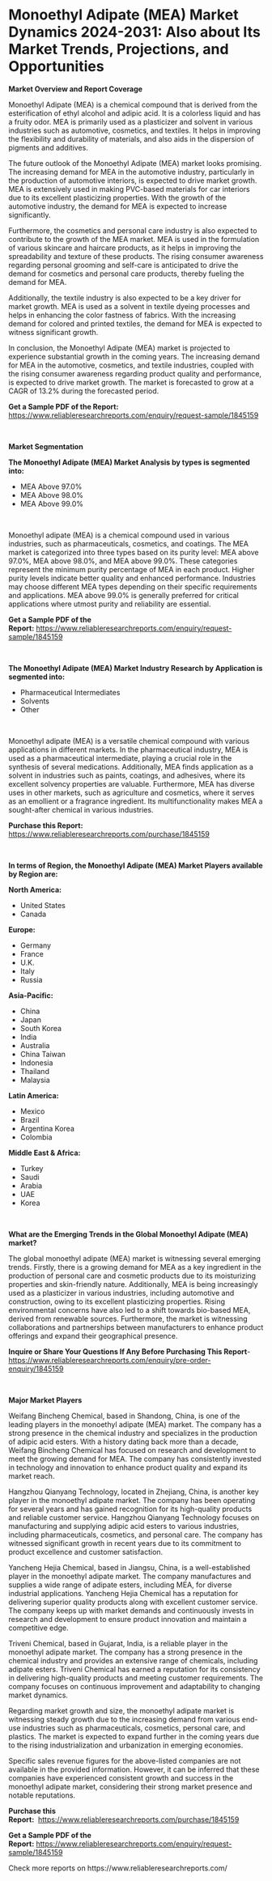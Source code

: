 <p><h1>Monoethyl Adipate (MEA) Market Dynamics 2024-2031: Also about Its Market Trends, Projections, and Opportunities</h1></p><p><strong>Market Overview and Report Coverage</strong></p>
<p><p>Monoethyl Adipate (MEA) is a chemical compound that is derived from the esterification of ethyl alcohol and adipic acid. It is a colorless liquid and has a fruity odor. MEA is primarily used as a plasticizer and solvent in various industries such as automotive, cosmetics, and textiles. It helps in improving the flexibility and durability of materials, and also aids in the dispersion of pigments and additives.</p><p>The future outlook of the Monoethyl Adipate (MEA) market looks promising. The increasing demand for MEA in the automotive industry, particularly in the production of automotive interiors, is expected to drive market growth. MEA is extensively used in making PVC-based materials for car interiors due to its excellent plasticizing properties. With the growth of the automotive industry, the demand for MEA is expected to increase significantly.</p><p>Furthermore, the cosmetics and personal care industry is also expected to contribute to the growth of the MEA market. MEA is used in the formulation of various skincare and haircare products, as it helps in improving the spreadability and texture of these products. The rising consumer awareness regarding personal grooming and self-care is anticipated to drive the demand for cosmetics and personal care products, thereby fueling the demand for MEA.</p><p>Additionally, the textile industry is also expected to be a key driver for market growth. MEA is used as a solvent in textile dyeing processes and helps in enhancing the color fastness of fabrics. With the increasing demand for colored and printed textiles, the demand for MEA is expected to witness significant growth.</p><p>In conclusion, the Monoethyl Adipate (MEA) market is projected to experience substantial growth in the coming years. The increasing demand for MEA in the automotive, cosmetics, and textile industries, coupled with the rising consumer awareness regarding product quality and performance, is expected to drive market growth. The market is forecasted to grow at a CAGR of 13.2% during the forecasted period.</p></p>
<p><strong>Get a Sample PDF of the Report:</strong> <a href="https://www.reliableresearchreports.com/enquiry/request-sample/1845159">https://www.reliableresearchreports.com/enquiry/request-sample/1845159</a></p>
<p>&nbsp;</p>
<p><strong>Market Segmentation</strong></p>
<p><strong>The Monoethyl Adipate (MEA) Market Analysis by types is segmented into:</strong></p>
<p><ul><li>MEA Above 97.0%</li><li>MEA Above 98.0%</li><li>MEA Above 99.0%</li></ul></p>
<p>&nbsp;</p>
<p><p>Monoethyl adipate (MEA) is a chemical compound used in various industries, such as pharmaceuticals, cosmetics, and coatings. The MEA market is categorized into three types based on its purity level: MEA above 97.0%, MEA above 98.0%, and MEA above 99.0%. These categories represent the minimum purity percentage of MEA in each product. Higher purity levels indicate better quality and enhanced performance. Industries may choose different MEA types depending on their specific requirements and applications. MEA above 99.0% is generally preferred for critical applications where utmost purity and reliability are essential.</p></p>
<p><strong>Get a Sample PDF of the Report:</strong>&nbsp;<a href="https://www.reliableresearchreports.com/enquiry/request-sample/1845159">https://www.reliableresearchreports.com/enquiry/request-sample/1845159</a></p>
<p>&nbsp;</p>
<p><strong>The Monoethyl Adipate (MEA) Market Industry Research by Application is segmented into:</strong></p>
<p><ul><li>Pharmaceutical Intermediates</li><li>Solvents</li><li>Other</li></ul></p>
<p>&nbsp;</p>
<p><p>Monoethyl adipate (MEA) is a versatile chemical compound with various applications in different markets. In the pharmaceutical industry, MEA is used as a pharmaceutical intermediate, playing a crucial role in the synthesis of several medications. Additionally, MEA finds application as a solvent in industries such as paints, coatings, and adhesives, where its excellent solvency properties are valuable. Furthermore, MEA has diverse uses in other markets, such as agriculture and cosmetics, where it serves as an emollient or a fragrance ingredient. Its multifunctionality makes MEA a sought-after chemical in various industries.</p></p>
<p><strong>Purchase this Report:</strong>&nbsp; <a href="https://www.reliableresearchreports.com/purchase/1845159">https://www.reliableresearchreports.com/purchase/1845159</a></p>
<p>&nbsp;</p>
<p><strong>In terms of Region, the Monoethyl Adipate (MEA) Market Players available by Region are:</strong></p>
<p>
    <p> <strong> North America: </strong>
        <ul>
            <li>United States</li>
            <li>Canada</li>
        </ul>
        </p> 
    <p> <strong> Europe: </strong>
        <ul>
            <li>Germany</li>
            <li>France</li>
            <li>U.K.</li>
            <li>Italy</li>
            <li>Russia</li>
        </ul>
        </p> 
    <p> <strong> Asia-Pacific: </strong>
        <ul>
            <li>China</li>
            <li>Japan</li>
            <li>South Korea</li>
            <li>India</li>
            <li>Australia</li>
            <li>China Taiwan</li>
            <li>Indonesia</li>
            <li>Thailand</li>
            <li>Malaysia</li>
        </ul>
        </p> 
    <p> <strong> Latin America: </strong>
        <ul>
            <li>Mexico</li>
            <li>Brazil</li>
            <li>Argentina Korea</li>
            <li>Colombia</li>
        </ul>
        </p> 
    <p> <strong> Middle East & Africa: </strong>
        <ul>
            <li>Turkey</li>
            <li>Saudi</li>
            <li>Arabia</li>
            <li>UAE</li>
            <li>Korea</li>
        </ul>
    </p>
    </p>
<p>&nbsp;</p>
<p><strong>What are the Emerging Trends in the Global Monoethyl Adipate (MEA) market?</strong></p>
<p><p>The global monoethyl adipate (MEA) market is witnessing several emerging trends. Firstly, there is a growing demand for MEA as a key ingredient in the production of personal care and cosmetic products due to its moisturizing properties and skin-friendly nature. Additionally, MEA is being increasingly used as a plasticizer in various industries, including automotive and construction, owing to its excellent plasticizing properties. Rising environmental concerns have also led to a shift towards bio-based MEA, derived from renewable sources. Furthermore, the market is witnessing collaborations and partnerships between manufacturers to enhance product offerings and expand their geographical presence.</p></p>
<p><strong>Inquire or Share Your Questions If Any Before Purchasing This Report</strong>- <a href="https://www.reliableresearchreports.com/enquiry/pre-order-enquiry/1845159">https://www.reliableresearchreports.com/enquiry/pre-order-enquiry/1845159</a></p>
<p>&nbsp;</p>
<p><strong>Major Market Players</strong></p>
<p><p>Weifang Bincheng Chemical, based in Shandong, China, is one of the leading players in the monoethyl adipate (MEA) market. The company has a strong presence in the chemical industry and specializes in the production of adipic acid esters. With a history dating back more than a decade, Weifang Bincheng Chemical has focused on research and development to meet the growing demand for MEA. The company has consistently invested in technology and innovation to enhance product quality and expand its market reach.</p><p>Hangzhou Qianyang Technology, located in Zhejiang, China, is another key player in the monoethyl adipate market. The company has been operating for several years and has gained recognition for its high-quality products and reliable customer service. Hangzhou Qianyang Technology focuses on manufacturing and supplying adipic acid esters to various industries, including pharmaceuticals, cosmetics, and personal care. The company has witnessed significant growth in recent years due to its commitment to product excellence and customer satisfaction.</p><p>Yancheng Hejia Chemical, based in Jiangsu, China, is a well-established player in the monoethyl adipate market. The company manufactures and supplies a wide range of adipate esters, including MEA, for diverse industrial applications. Yancheng Hejia Chemical has a reputation for delivering superior quality products along with excellent customer service. The company keeps up with market demands and continuously invests in research and development to ensure product innovation and maintain a competitive edge.</p><p>Triveni Chemical, based in Gujarat, India, is a reliable player in the monoethyl adipate market. The company has a strong presence in the chemical industry and provides an extensive range of chemicals, including adipate esters. Triveni Chemical has earned a reputation for its consistency in delivering high-quality products and meeting customer requirements. The company focuses on continuous improvement and adaptability to changing market dynamics.</p><p>Regarding market growth and size, the monoethyl adipate market is witnessing steady growth due to the increasing demand from various end-use industries such as pharmaceuticals, cosmetics, personal care, and plastics. The market is expected to expand further in the coming years due to the rising industrialization and urbanization in emerging economies.</p><p>Specific sales revenue figures for the above-listed companies are not available in the provided information. However, it can be inferred that these companies have experienced consistent growth and success in the monoethyl adipate market, considering their strong market presence and notable reputations.</p></p>
<p><strong>Purchase this Report:</strong>&nbsp;&nbsp;<a href="https://www.reliableresearchreports.com/purchase/1845159">https://www.reliableresearchreports.com/purchase/1845159</a></p>
<p></p>
<p><strong>Get a Sample PDF of the Report:</strong>&nbsp;<a href="https://www.reliableresearchreports.com/enquiry/request-sample/1845159">https://www.reliableresearchreports.com/enquiry/request-sample/1845159</a></p>
<p>Check more reports on https://www.reliableresearchreports.com/</p>